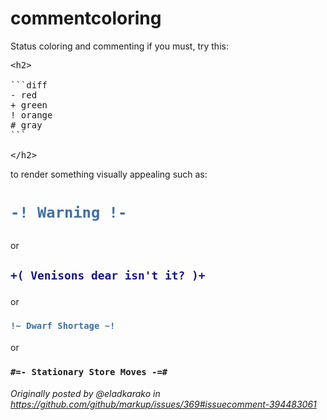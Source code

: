 # commentcoloring
Status coloring and commenting
        if you must,
try this:
<pre>
&lt;h2&gt;

&#x0060;&#x0060;&#x0060;diff
- red
+ green
! orange
# gray
&#x0060;&#x0060;&#x0060;

&lt;/h2&gt;
</pre>

to render something visually appealing such as:
<h1>

```diff
-! Warning !-
```
</h1>

or

<h2>

```diff
+( Venisons dear isn't it? )+
```

</h2>

or

<h3>

```diff
!~ Dwarf Shortage ~!
```

</h3>

or

<h3>

```diff
#=- Stationary Store Moves -=#
```

</h3>

_Originally posted by @eladkarako in https://github.com/github/markup/issues/369#issuecomment-394483061_
      
